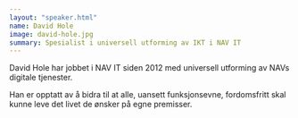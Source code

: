 ```yaml
---
layout: "speaker.html"
name: David Hole
image: david-hole.jpg
summary: Spesialist i universell utforming av IKT i NAV IT
---
```

David Hole har jobbet i NAV IT siden 2012 med universell utforming av NAVs digitale tjenester.

Han er opptatt av å bidra til at alle, uansett funksjonsevne, fordomsfritt skal kunne leve det livet de ønsker på egne premisser.

